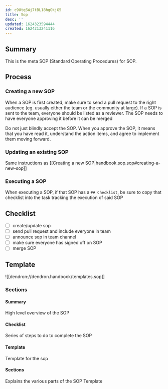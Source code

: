 ```yaml
---
id: c9UtqSWj7tBL18hgOkjG5
title: Sop
desc: ''
updated: 1624323594444
created: 1624213241116
---
```


## Summary

This is the meta SOP (Standard Operating Procedures) for SOP.

## Process

### Creating a new SOP
When a SOP is first created, make sure to send a pull request to the right audience (eg. usually either the team or the community at large). If a SOP is sent to the team, everyone should be listed as a reviewer. The SOP needs to have everyone approving it before it can be merged

Do not just blindly accept the SOP. When you approve the SOP, it means that you have read it, understand the action items, and agree to implement them moving forward.

### Updating an existing SOP

Same instructions as [[Creating a new SOP|handbook.sop.sop#creating-a-new-sop]]

### Executing a SOP

When executing a SOP, if that SOP has a `## Checklist`, be sure to copy that checklist into the task tracking the execution of said SOP

## Checklist
- [ ] create/update sop
- [ ] send pull request and include everyone in team
- [ ] announce sop in team channel
- [ ] make sure everyone has signed off on SOP
- [ ] merge SOP

## Template
![[dendron://dendron.handbook/templates.sop]]

### Sections

#### Summary

High level overview of the SOP

#### Checklist

Series of steps to do to complete the SOP

#### Template

Template for the sop

#### Sections

Explains the various parts of the SOP Template
